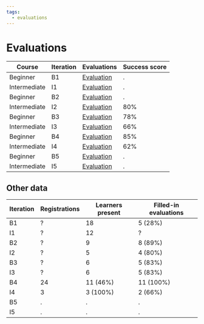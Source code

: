 ```yaml
---
tags:
  - evaluations
---
```


# Evaluations

Course      |Iteration |Evaluations                     |Success score
------------|----------|--------------------------------|-------------
Beginner    |B1        |[Evaluation](20230911/README.md)|.
Intermediate|I1        |[Evaluation](20231211/README.md)|.
Beginner    |B2        |[Evaluation](20240419/README.md)|.
Intermediate|I2        |[Evaluation](20240524/README.md)|80%
Beginner    |B3        |[Evaluation](20240925/README.md)|78%
Intermediate|I3        |[Evaluation](20241111/README.md)|66%
Beginner    |B4        |[Evaluation](20250319/README.md)|85%
Intermediate|I4        |[Evaluation](20250523/README.md)|62%
Beginner    |B5        |[Evaluation](20250915/README.md)|.
Intermediate|I5        |[Evaluation](20251117/README.md)|.

## Other data

Iteration|Registrations|Learners present|Filled-in evaluations
---------|-------------|----------------|---------------------
B1       |?            |18              |5 (28%)
I1       |?            |12              |?
B2       |?            |9               |8 (89%)
I2       |?            |5               |4 (80%)
B3       |?            |6               |5 (83%)
I3       |?            |6               |5 (83%)
B4       |24           |11 (46%)        |11 (100%)
I4       |3            |3 (100%)        |2 (66%)
B5       |.            |.               |.
I5       |.            |.               |.
